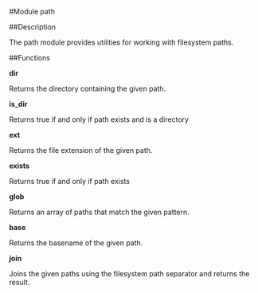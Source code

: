 #Module path

##Description

The path module provides utilities for working with filesystem paths.

##Functions

**dir**

Returns the directory containing the given path.

**is_dir**

Returns true if and only if path exists and is a directory

**ext**

Returns the file extension of the given path.

**exists**

Returns true if and only if path exists

**glob**

Returns an array of paths that match the given pattern.

**base**

Returns the basename of the given path.

**join**

Joins the given paths using the filesystem path separator and returns
the result.

